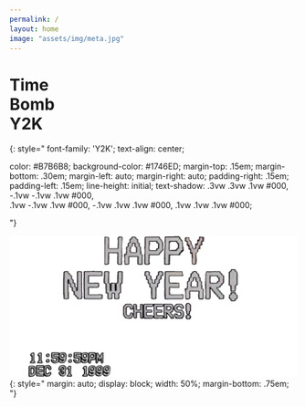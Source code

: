 ```yaml
---
permalink: /
layout: home
image: "assets/img/meta.jpg"
---
```

# Time <br> Bomb <br> Y2K
{: style="
font-family: 'Y2K'; 
text-align: center; 
<!-- font-size: 10vw; -->
color: #B7B6B8;
background-color: #1746ED;
margin-top: .15em;
margin-bottom: .30em;
margin-left: auto;
margin-right: auto;
padding-right: .15em;
padding-left: .15em;
line-height: initial;
text-shadow:
.3vw .3vw .1vw #000,
-.1vw -.1vw .1vw #000,  
.1vw -.1vw .1vw #000,
-.1vw .1vw .1vw #000,
.1vw .1vw .1vw #000;
<!-- border: solid #B7B6B8 4px;
width: fit-content; -->
"}

![VHS Screen Capture displaying text: Happy New Year! Cheers! 11:59:59PM Dec 31 1999](assets/img/AllVHSText2.png)
{: style="
margin: auto;
display: block;
width: 50%;
margin-bottom: .75em;
"}